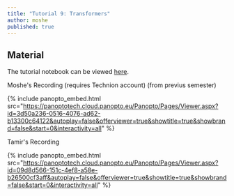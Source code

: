 ```yaml
---
title: "Tutorial 9: Transformers"
author: moshe
published: true
---
```



## Material

The tutorial notebook can be viewed [here](https://nbviewer.org/github/vistalab-technion/cs236781-tutorials/blob/master/t10-%20Transformers/tutorial10-Transformers.ipynb).


Moshe's Recording (requires Technion account) (from previus semester)

{% include panopto_embed.html src="https://panoptotech.cloud.panopto.eu/Panopto/Pages/Viewer.aspx?id=3d50a236-0516-4076-ad62-b13300c64122&autoplay=false&offerviewer=true&showtitle=true&showbrand=false&start=0&interactivity=all" %}

Tamir's Recording

{% include panopto_embed.html src="https://panoptotech.cloud.panopto.eu/Panopto/Pages/Viewer.aspx?id=09d8d566-151c-4ef8-a58e-b26500cf3aff&autoplay=false&offerviewer=true&showtitle=true&showbrand=false&start=0&interactivity=all" %}
